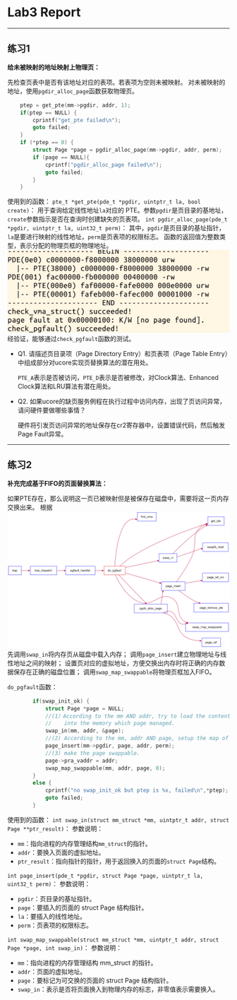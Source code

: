 # Lab3 Report

***
## 练习1

**给未被映射的地址映射上物理页：**

先检查页表中是否有该地址对应的表项。若表项为空则未被映射。
对未被映射的地址，使用`pgdir_alloc_page`函数获取物理页。
```c
    ptep = get_pte(mm->pgdir, addr, 1);
    if(ptep == NULL) {
        cprintf("get_pte failed\n");
        goto failed;
    }
    if (*ptep == 0) {
        struct Page *page = pgdir_alloc_page(mm->pgdir, addr, perm);
        if (page == NULL){
            cprintf("pgdir_alloc_page failed\n");
            goto failed;            
        }
    }
```
使用到的函数：
`pte_t *get_pte(pde_t *pgdir, uintptr_t la, bool create)`：
用于查询给定线性地址`la`对应的 PTE。参数`pgdir`是页目录的基地址，`create`参数指示是否在查询时创建缺失的页表项。
`int pgdir_alloc_page(pde_t *pgdir, uintptr_t la, uint32_t perm)`：
其中，`pgdir`是页目录的基址指针，`la`是要进行映射的线性地址，`perm`是页表项的权限标志。
函数的返回值为整数类型，表示分配的物理页框的物理地址。
![1](picture/3-1.png "3-1.png")
经验证，能够通过`check_pgfault`函数的测试。

- Q1. 请描述页目录项（Page Directory Entry）和页表项（Page Table Entry）中组成部分对ucore实现页替换算法的潜在用处。

    `PTE_A`表示是否被访问，`PTE_D`表示是否被修改，对Clock算法、Enhanced Clock算法和LRU算法有潜在用处。

- Q2. 如果ucore的缺页服务例程在执行过程中访问内存，出现了页访问异常，请问硬件要做哪些事情？
    
    硬件将引发页访问异常的地址保存在cr2寄存器中，设置错误代码，然后触发Page Fault异常。

***
## 练习2

**补充完成基于FIFO的页面替换算法：**

如果PTE存在，那么说明这一页已被映射但是被保存在磁盘中，需要将这一页内存交换出来。
根据
    ![2](picture/3-2.png "3-2.png")
    先调用`swap_in`将内存页从磁盘中载入内存；
    调用`page_insert`建立物理地址与线性地址之间的映射；
    设置页对应的虚拟地址，方便交换出内存时将正确的内存数据保存在正确的磁盘位置；
    调用`swap_map_swappable`将物理页框加入FIFO。

`do_pgfault`函数：
```c
        if(swap_init_ok) {
            struct Page *page = NULL;
            //(1）According to the mm AND addr, try to load the content of right disk page
            //    into the memory which page managed.
            swap_in(mm, addr, &page);
            //(2) According to the mm, addr AND page, setup the map of phy addr <---> logical addr
            page_insert(mm->pgdir, page, addr, perm);
            //(3) make the page swappable.
            page->pra_vaddr = addr;
            swap_map_swappable(mm, addr, page, 0);
        }
        else {
            cprintf("no swap_init_ok but ptep is %x, failed\n",*ptep);
            goto failed;
        }
```
使用到的函数：
`int swap_in(struct mm_struct *mm, uintptr_t addr, struct Page **ptr_result)`：
参数说明：
- `mm`：指向进程的内存管理结构`mm_struct`的指针。
- `addr`：要换入页面的虚拟地址。
- `ptr_result`：指向指针的指针，用于返回换入的页面的`struct Page`结构。

`int page_insert(pde_t *pgdir, struct Page *page, uintptr_t la, uint32_t perm)`：
参数说明：
- `pgdir`：页目录的基址指针。
- `page`：要插入的页面的 struct Page 结构指针。
- `la`：要插入的线性地址。
- `perm`：页表项的权限标志。

`int swap_map_swappable(struct mm_struct *mm, uintptr_t addr, struct Page *page, int swap_in)`：
参数说明：
- `mm`：指向进程的内存管理结构 mm_struct 的指针。
- `addr`：页面的虚拟地址。
- `page`：要标记为可交换的页面的 struct Page 结构指针。
- `swap_in`：表示是否将页面换入到物理内存的标志，非零值表示需要换入。